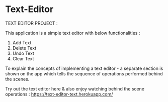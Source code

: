 # Text-Editor

TEXT EDITOR PROJECT :

This application is a simple text editor with below functionalities :
1. Add Text 
2. Delete Text
3. Undo Text
4. Clear Text

To explain the concepts of implementing a text editor - a separate section is shown on the app which tells the sequence of operations performed behind the scenes.

Try out the text editor here & also enjoy watching behind the scene operations :
https://text-editor-text.herokuapp.com/
